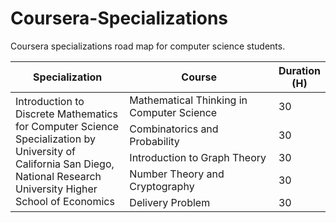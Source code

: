 # Coursera-Specializations
Coursera specializations road map for computer science students.

<table border="0" width="100%">
	<col style="width:40%">
	<col style="width:55%">
	<col style="width:5%">
	<thead>
    	<tr>
            <th>Specialization</th>
            <th>Course</th>
            <th>Duration (H)</th>
	    </tr>
  	</thead>
	<tbody>
	    <tr>
			<td rowspan=5>Introduction to Discrete Mathematics for Computer Science Specialization by University of California San Diego, National Research University Higher School of Economics</td>
            <td>Mathematical Thinking in Computer Science</td>      
			<td>30</td>
    	</tr>
    	<tr>
            <td>Combinatorics and Probability</td>                  
			<td>30</td>
    	</tr>
    	<tr>
            <td>Introduction to Graph Theory</td>                   
			<td>30</td>
    	</tr>
    	<tr>
            <td>Number Theory and Cryptography</td>                 
			<td>30</td>
    	</tr>
    	<tr>
            <td>Delivery Problem</td>                               
			<td>30</td>
    	</tr>
  </tbody>
</table>
